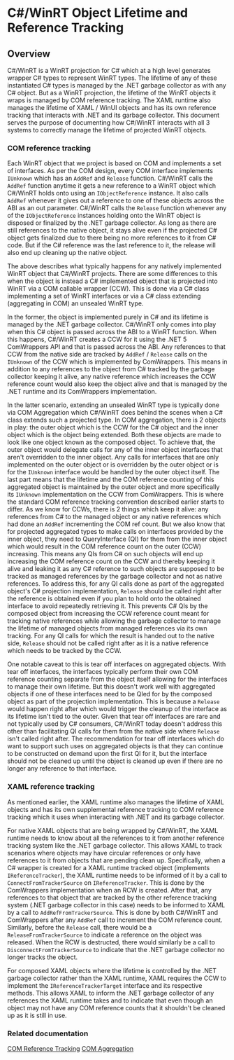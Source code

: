 # C#/WinRT Object Lifetime and Reference Tracking

## Overview

C#/WinRT is a WinRT projection for C# which at a high level generates wrapper C# types to represent
WinRT types. The lifetime of any of these instantiated C# types is managed by the .NET garbage collector
as with any C# object. But as a WinRT projection, the lifetime of the WinRT objects it wraps is
managed by COM reference tracking. The XAML runtime also manages the lifetime of XAML / WinUI objects
and has its own reference tracking that interacts with .NET and its garbage collector. This document
serves the purpose of documenting how C#/WinRT interacts with all 3 systems to correctly manage the
lifetime of projected WinRT objects.

### COM reference tracking

Each WinRT object that we project is based on COM and implements a set of interfaces.
As per the COM design, every COM interface implements `IUnknown` which has an `AddRef` and `Release`
function. C#/WinRT calls the `AddRef` function anytime it gets a new reference to a WinRT object
which C#/WinRT holds onto using an `IObjectReference` instance. It also calls `AddRef` whenever it gives
out a reference to one of these objects across the ABI as an out parameter. C#/WinRT calls the
`Release` function whenever any of the `IObjectReference` instances holding onto the WinRT object is
disposed or finalized by the .NET garbage collector. As long as there are still references to the
native object, it stays alive even if the projected C# object gets finalized due to there being
no more references to it from C# code. But if the C# reference was the last reference to it, the
release will also end up cleaning up the native object.

The above describes what typically happens for any natively implemented WinRT object that C#/WinRT
projects. There are some differences to this when the object is instead a C# implemented object that is
projected into WinRT via a COM callable wrapper (CCW). This is done via a C# class implementing a set of
WinRT interfaces or via a C# class extending (aggregating in COM) an unsealed WinRT type.

In the former, the object is implemented purely in C# and its lifetime is managed by the .NET
garbage collector. C#/WinRT only comes into play when this C# object is passed across the ABI to a
WinRT function. When this happens, C#/WinRT creates a CCW for it using the .NET 5 ComWrappers API
and that is passed across the ABI. Any references to that CCW from the native side are tracked by
`AddRef` / `Release` calls on the `IUnknown` of the CCW which is implemented by ComWrappers.
This means in addition to any references to the object from C# tracked by the garbage collector
keeping it alive, any native reference which increases the CCW reference count would also keep the
object alive and that is managed by the .NET runtime and its ComWrappers implementation.

In the latter scenario, extending an unsealed WinRT type is typically done via COM Aggregation
which C#/WinRT does behind the scenes when a C# class extends such a projected type. In COM aggregation,
there is 2 objects in play: the outer object which is the CCW for the C# object and the inner object
which is the object being extended. Both these objects are made to look like one object known as the
composed object. To achieve that, the outer object would delegate calls for any of the inner object
interfaces that aren't overridden to the inner object. Any calls for interfaces that are only
implemented on the outer object or is overridden by the outer object or is for the `IUnknown` interface
would be handled by the outer object itself. The last part means that the lifetime and the COM reference
counting of this aggregated object is maintained by the outer object and more specifically its `IUnknown`
implementation on the CCW from ComWrappers. This is where the standard COM reference tracking
convention described earlier starts to differ. As we know for CCWs, there is 2 things which
keep it alive: any references from C# to the managed object or any native references which had done
an `AddRef` incrementing the COM ref count. But we also know that for projected aggregated types
to make calls on interfaces provided by the inner object, they need to QueryInterface (QI) for them
from the inner object which would result in the COM reference count on the outer (CCW) increasing.
This means any QIs from C# on such objects will end up increasing the COM reference count on the CCW
and thereby keeping it alive and leaking it as any C# reference to such objects are
supposed to be tracked as managed references by the garbage collector and not as native references.
To address this, for any QI calls done as part of the aggregated object's C# projection implementation,
`Release` should be called right after the reference is obtained even if you plan to hold onto
the obtained interface to avoid repeatedly retrieving it. This prevents C# QIs by the composed object
from increasing the CCW reference count meant for tracking native references while allowing the
garbage collector to manage the lifetime of managed objects from managed references via its own
tracking. For any QI calls for which the result is handed out to the native side, `Release` should
not be called right after as it is a native reference which needs to be tracked by the CCW.

One notable caveat to this is tear off interfaces on aggregated objects. With tear off interfaces,
the interfaces typically perform their own COM reference counting separate from the object itself
allowing for the interfaces to manage their own lifetime. But this doesn't work well with aggregated
objects if one of these interfaces need to be QIed for by the composed object as part of the
projection implementation. This is because a `Release` would happen right after which would trigger
the cleanup of the interface as its lifetime isn't tied to the outer. Given that tear off interfaces
are rare and not typically used by C# consumers, C#/WinRT today doesn't address this
other than facilitating QI calls for them from the native side where `Release` isn't called right after.
The recommendation for tear off interfaces which do want to support such uses on aggregated objects
is that they can continue to be constructed on demand upon the first QI for it, but the interface
should not be cleaned up until the object is cleaned up even if there are no longer any reference
to that interface.

### XAML reference tracking

As mentioned earlier, the XAML runtime also manages the lifetime of XAML objects and has its own
supplemental reference tracking to COM reference tracking which it uses when interacting with .NET
and its garbage collector.

For native XAML objects that are being wrapped by C#/WinRT, the XAML runtime needs to
know about all the references to it from another reference tracking system like the .NET
garbage collector. This allows XAML to track scenarios where objects may have circular references
or only have references to it from objects that are pending clean up. Specifically, when a C# wrapper
is created for a XAML runtime tracked object (implements `IReferenceTracker`), the XAML runtime
needs to be informed of it by a call to `ConnectFromTrackerSource` on `IReferenceTracker`. This is
done by the ComWrappers implementation when an RCW is created. After that, any references to that
object that are tracked by the other reference tracking system (.NET garbage collector in this case)
needs to be informed to XAML by a call to `AddRefFromTrackerSource`. This is done by both C#/WinRT and
ComWrappers after any `AddRef` call to increment the COM reference count. Similarly, before the
`Release` call, there would be a `ReleaseFromTrackerSource` to indicate a reference on the object
was released. When the RCW is destructed, there would similarly be a call to
`DisconnectFromTrackerSource` to indicate that the .NET garbage collector no longer tracks the object.

For composed XAML objects where the lifetime is controlled by the .NET garbage collector rather than
the XAML runtime, XAML requires the CCW to implement the `IReferenceTrackerTarget` interface and its
respective methods. This allows XAML to inform the .NET garbage collector of any references the XAML
runtime takes and to indicate that even though an object may not have any COM reference counts that
it shouldn't be cleaned up as it is still in use.

### Related documentation

[COM Reference Tracking](https://docs.microsoft.com/en-us/windows/win32/com/managing-object-lifetimes-through-reference-counting)
[COM Aggregation](https://docs.microsoft.com/en-us/windows/win32/com/aggregation)